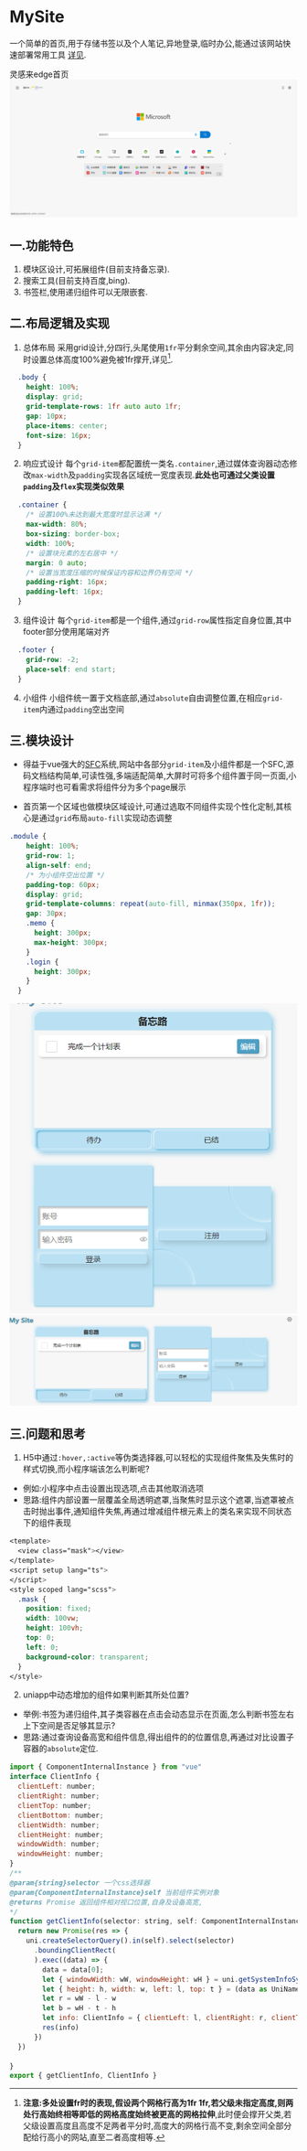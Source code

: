 # MySite

一个简单的首页,用于存储书签以及个人笔记,异地登录,临时办公,能通过该网站快速部署常用工具 [详见](https://zhangruisite.com).
   
灵感来edge首页![edge默认页](README_files/1.png)


## 一.功能特色

1. 模块区设计,可拓展组件(目前支持备忘录).
2. 搜索工具(目前支持百度,bing).
3. 书签栏,使用递归组件可以无限嵌套.

## 二.布局逻辑及实现

1. 总体布局
采用grid设计,分四行,头尾使用`1fr`平分剩余空间,其余由内容决定,同时设置总体高度100%避免被1fr撑开,详见[^fr].  
```scss
  .body {
    height: 100%;
    display: grid;
    grid-template-rows: 1fr auto auto 1fr;
    gap: 10px;
    place-items: center;
    font-size: 16px;
  }
```
 [^fr]: **注意:**多处设置fr时的表现,假设两个网格行高为1fr 1fr,若父级未指定高度,则两处行高始终相等**即低的网格高度始终被更高的网格拉伸**,此时便会撑开父类,若父级设置高度且高度不足两者平分时,高度大的网格行高不变,剩余空间全部分配给行高小的网站,直至二者高度相等.
2. 响应式设计
每个`grid-item`都配置统一类名`.container`,通过媒体查询器动态修改`max-width`及`padding`实现各区域统一宽度表现.**此处也可通过父类设置`padding`及`flex`实现类似效果**
```scss
  .container {
    /* 设置100%未达到最大宽度时显示沾满 */
    max-width: 80%;
    box-sizing: border-box;
    width: 100%;
    /* 设置块元素的左右居中 */
    margin: 0 auto;
    /* 设置当宽度压缩的时候保证内容和边界仍有空间 */
    padding-right: 16px;
    padding-left: 16px;
  }
```
3. 组件设计
每个`grid-item`都是一个组件,通过`grid-row`属性指定自身位置,其中footer部分使用尾端对齐
```scss
  .footer {
    grid-row: -2;
    place-self: end start;
  }
```
4. 小组件
小组件统一置于文档底部,通过`absolute`自由调整位置,在相应`grid-item`内通过`padding`空出空间

## 三.模块设计

- 得益于vue强大的[SFC](https://cn.vuejs.org/guide/scaling-up/sfc.html "单文件组件")系统,网站中各部分`grid-item`及小组件都是一个SFC,源码文档结构简单,可读性强,多端适配简单,大屏时可将多个组件置于同一页面,小程序端时也可看需求将组件分为多个page展示

- 首页第一个区域也做模块区域设计,可通过选取不同组件实现个性化定制,其核心是通过`grid`布局`auto-fill`实现动态调整
```scss
.module {
    height: 100%;
    grid-row: 1;
    align-self: end;
    /* 为小组件空出位置 */
    padding-top: 60px;
    display: grid;
    grid-template-columns: repeat(auto-fill, minmax(350px, 1fr));
    gap: 30px;
    .memo {
      height: 300px;
      max-height: 300px;
    }
    .login {
      height: 300px;
    }
  }
```
![窄屏](README_files/2.png "窄屏")![宽屏](README_files/3.png "宽屏")

## 三.问题和思考

1. H5中通过`:hover,:active`等伪类选择器,可以轻松的实现组件聚焦及失焦时的样式切换,而小程序端该怎么判断呢?
 - 例如:小程序中点击设置出现选项,点击其他取消选项
 - 思路:组件内部设置一层覆盖全局透明遮罩,当聚焦时显示这个遮罩,当遮罩被点击时抛出事件,通知组件失焦,再通过增减组件根元素上的类名来实现不同状态下的组件表现
```scss
<template>
  <view class="mask"></view>
</template>
<script setup lang="ts">
</script>
<style scoped lang="scss">
  .mask {
    position: fixed;
    width: 100vw;
    height: 100vh;
    top: 0;
    left: 0;
    background-color: transparent;
  }
</style>
```

2. uniapp中动态增加的组件如果判断其所处位置?
 - 举例:书签为递归组件,其子类容器在点击会动态显示在页面,怎么判断书签左右上下空间是否足够其显示?
 - 思路:通过查询设备高宽和组件信息,得出组件的的位置信息,再通过对比设置子容器的`absolute`定位.
 
 ```javascript
 import { ComponentInternalInstance } from "vue"
 interface ClientInfo {
   clientLeft: number;
   clientRight: number;
   clientTop: number;
   clientBottom: number;
   clientWidth: number;
   clientHeight: number;
   windowWidth: number;
   windowHeight: number;
 }
 /** 
 @param{string}selector 一个css选择器
 @param{ComponentInternalInstance}self 当前组件实例对象
 @returns Promise 返回组件相对视口位置,自身及设备高宽,
 */
 function getClientInfo(selector: string, self: ComponentInternalInstance): Promise<ClientInfo> {
   return new Promise(res => {
     uni.createSelectorQuery().in(self).select(selector)
       .boundingClientRect(
       ).exec((data) => {
         data = data[0];
         let { windowWidth: wW, windowHeight: wH } = uni.getSystemInfoSync() as UniNamespace.GetSystemInfoResult
         let { height: h, width: w, left: l, top: t } = (data as UniNamespace.NodeInfo)
         let r = wW - l - w
         let b = wH - t - h
         let info: ClientInfo = { clientLeft: l, clientRight: r, clientTop: t, clientBottom: b, clientWidth: w, clientHeight: h, windowWidth: wW, windowHeight: wH }
         res(info)
       })
   })
 
 }
 export { getClientInfo, ClientInfo }
```
